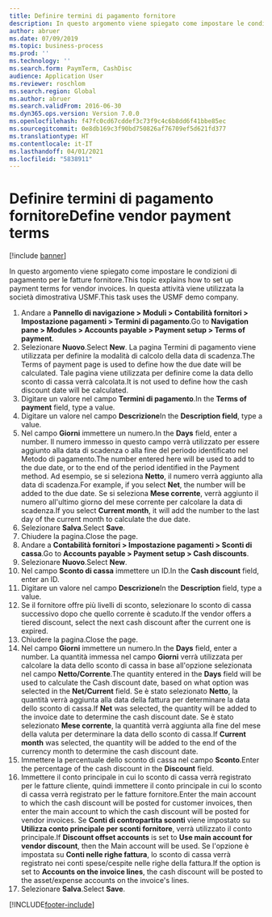 ```yaml
---
title: Definire termini di pagamento fornitore
description: In questo argomento viene spiegato come impostare le condizioni di pagamento per le fatture fornitore.
author: abruer
ms.date: 07/09/2019
ms.topic: business-process
ms.prod: ''
ms.technology: ''
ms.search.form: PaymTerm, CashDisc
audience: Application User
ms.reviewer: roschlom
ms.search.region: Global
ms.author: abruer
ms.search.validFrom: 2016-06-30
ms.dyn365.ops.version: Version 7.0.0
ms.openlocfilehash: f47fc0cd67cddef3c73f9c4c6b8dd6f41bbe85ec
ms.sourcegitcommit: 0e8db169c3f90bd750826af76709ef5d621fd377
ms.translationtype: HT
ms.contentlocale: it-IT
ms.lasthandoff: 04/01/2021
ms.locfileid: "5838911"
---
```

# <a name="define-vendor-payment-terms"></a><span data-ttu-id="306a9-103">Definire termini di pagamento fornitore</span><span class="sxs-lookup"><span data-stu-id="306a9-103">Define vendor payment terms</span></span>

[!include [banner](../../includes/banner.md)]

<span data-ttu-id="306a9-104">In questo argomento viene spiegato come impostare le condizioni di pagamento per le fatture fornitore.</span><span class="sxs-lookup"><span data-stu-id="306a9-104">This topic explains how to set up payment terms for vendor invoices.</span></span> <span data-ttu-id="306a9-105">In questa attività viene utilizzata la società dimostrativa USMF.</span><span class="sxs-lookup"><span data-stu-id="306a9-105">This task uses the USMF demo company.</span></span>

1. <span data-ttu-id="306a9-106">Andare a **Pannello di navigazione > Moduli > Contabilità fornitori > Impostazione pagamenti > Termini di pagamento**.</span><span class="sxs-lookup"><span data-stu-id="306a9-106">Go to **Navigation pane > Modules > Accounts payable > Payment setup > Terms of payment**.</span></span>
2. <span data-ttu-id="306a9-107">Selezionare **Nuovo**.</span><span class="sxs-lookup"><span data-stu-id="306a9-107">Select **New**.</span></span> <span data-ttu-id="306a9-108">La pagina Termini di pagamento viene utilizzata per definire la modalità di calcolo della data di scadenza.</span><span class="sxs-lookup"><span data-stu-id="306a9-108">The Terms of payment page is used to define how the due date will be calculated.</span></span> <span data-ttu-id="306a9-109">Tale pagina viene utilizzata per definire come la data dello sconto di cassa verrà calcolata.</span><span class="sxs-lookup"><span data-stu-id="306a9-109">It is not used to define how the cash discount date will be calculated.</span></span>  
3. <span data-ttu-id="306a9-110">Digitare un valore nel campo **Termini di pagamento**.</span><span class="sxs-lookup"><span data-stu-id="306a9-110">In the **Terms of payment** field, type a value.</span></span>
4. <span data-ttu-id="306a9-111">Digitare un valore nel campo **Descrizione**</span><span class="sxs-lookup"><span data-stu-id="306a9-111">In the **Description field**, type a value.</span></span>
5. <span data-ttu-id="306a9-112">Nel campo **Giorni** immettere un numero.</span><span class="sxs-lookup"><span data-stu-id="306a9-112">In the **Days** field, enter a number.</span></span> <span data-ttu-id="306a9-113">Il numero immesso in questo campo verrà utilizzato per essere aggiunto alla data di scadenza o alla fine del periodo identificato nel Metodo di pagamento.</span><span class="sxs-lookup"><span data-stu-id="306a9-113">The number entered here will be used to add to the due date, or to the end of the period identified in the Payment method.</span></span> <span data-ttu-id="306a9-114">Ad esempio, se si seleziona **Netto**, il numero verrà aggiunto alla data di scadenza.</span><span class="sxs-lookup"><span data-stu-id="306a9-114">For example, if you select **Net**, the number will be added to the due date.</span></span> <span data-ttu-id="306a9-115">Se si seleziona **Mese corrente**, verrà aggiunto il numero all'ultimo giorno del mese corrente per calcolare la data di scadenza.</span><span class="sxs-lookup"><span data-stu-id="306a9-115">If you select **Current month**, it will add the number to the last day of the current month to calculate the due date.</span></span>  
6. <span data-ttu-id="306a9-116">Selezionare **Salva**.</span><span class="sxs-lookup"><span data-stu-id="306a9-116">Select **Save**.</span></span>
7. <span data-ttu-id="306a9-117">Chiudere la pagina.</span><span class="sxs-lookup"><span data-stu-id="306a9-117">Close the page.</span></span>
8. <span data-ttu-id="306a9-118">Andare a **Contabilità fornitori > Impostazione pagamenti > Sconti di cassa**.</span><span class="sxs-lookup"><span data-stu-id="306a9-118">Go to **Accounts payable > Payment setup > Cash discounts**.</span></span>
9. <span data-ttu-id="306a9-119">Selezionare **Nuovo**.</span><span class="sxs-lookup"><span data-stu-id="306a9-119">Select **New**.</span></span>
10. <span data-ttu-id="306a9-120">Nel campo **Sconto di cassa** immettere un ID.</span><span class="sxs-lookup"><span data-stu-id="306a9-120">In the **Cash discount** field, enter an ID.</span></span>
11. <span data-ttu-id="306a9-121">Digitare un valore nel campo **Descrizione**</span><span class="sxs-lookup"><span data-stu-id="306a9-121">In the **Description** field, type a value.</span></span>
12. <span data-ttu-id="306a9-122">Se il fornitore offre più livelli di sconto, selezionare lo sconto di cassa successivo dopo che quello corrente è scaduto.</span><span class="sxs-lookup"><span data-stu-id="306a9-122">If the vendor offers a tiered discount, select the next cash discount after the current one is expired.</span></span>
13. <span data-ttu-id="306a9-123">Chiudere la pagina.</span><span class="sxs-lookup"><span data-stu-id="306a9-123">Close the page.</span></span>
14. <span data-ttu-id="306a9-124">Nel campo **Giorni** immettere un numero.</span><span class="sxs-lookup"><span data-stu-id="306a9-124">In the **Days** field, enter a number.</span></span> <span data-ttu-id="306a9-125">La quantità immessa nel campo **Giorni** verrà utilizzata per calcolare la data dello sconto di cassa in base all'opzione selezionata nel campo **Netto/Corrente**.</span><span class="sxs-lookup"><span data-stu-id="306a9-125">The quantity entered in the **Days** field will be used to calculate the Cash discount date, based on what option was selected in the **Net/Current** field.</span></span> <span data-ttu-id="306a9-126">Se è stato selezionato **Netto**, la quantità verrà aggiunta alla data della fattura per determinare la data dello sconto di cassa.</span><span class="sxs-lookup"><span data-stu-id="306a9-126">If **Net** was selected, the quantity will be added to the invoice date to determine the cash discount date.</span></span> <span data-ttu-id="306a9-127">Se è stato selezionato **Mese corrente**, la quantità verrà aggiunta alla fine del mese della valuta per determinare la data dello sconto di cassa.</span><span class="sxs-lookup"><span data-stu-id="306a9-127">If **Current month** was selected, the quantity will be added to the end of the currency month to determine the cash discount date.</span></span>  
15. <span data-ttu-id="306a9-128">Immettere la percentuale dello sconto di cassa nel campo **Sconto**.</span><span class="sxs-lookup"><span data-stu-id="306a9-128">Enter the percentage of the cash discount in the **Discount** field.</span></span> 
16. <span data-ttu-id="306a9-129">Immettere il conto principale in cui lo sconto di cassa verrà registrato per le fatture cliente, quindi immettere il conto principale in cui lo sconto di cassa verrà registrato per le fatture fornitore.</span><span class="sxs-lookup"><span data-stu-id="306a9-129">Enter the main account to which the cash discount will be posted for customer invoices, then enter the main account to which the cash discount will be posted for vendor invoices.</span></span> <span data-ttu-id="306a9-130">Se **Conti di contropartita sconti** viene impostato su **Utilizza conto principale per sconti fornitore**, verrà utilizzato il conto principale.</span><span class="sxs-lookup"><span data-stu-id="306a9-130">If **Discount offset accounts** is set to **Use main account for vendor discount**, then the Main account will be used.</span></span> <span data-ttu-id="306a9-131">Se l'opzione è impostata su **Conti nelle righe fattura**, lo sconto di cassa verrà registrato nei conti spese/cespite nelle righe della fattura.</span><span class="sxs-lookup"><span data-stu-id="306a9-131">If the option is set to **Accounts on the invoice lines**, the cash discount will be posted to the asset/expense accounts on the invoice's lines.</span></span>  
17. <span data-ttu-id="306a9-132">Selezionare **Salva**.</span><span class="sxs-lookup"><span data-stu-id="306a9-132">Select **Save**.</span></span>



[!INCLUDE[footer-include](../../../includes/footer-banner.md)]
